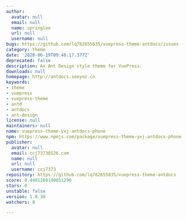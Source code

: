 ```yaml
---
author:
  avatar: null
  email: null
  name: springleo
  url: null
  username: null
bugs: https://github.com/lq782655835/vuepress-theme-antdocs/issues
category: theme
date: '2020-06-19T09:48:17.377Z'
deprecated: false
description: An Ant Design style theme for VuePress.
downloads: null
homepage: http://antdocs.seeyoz.cn
keywords:
- theme
- vuepress
- vuepress-theme
- antd
- antdocs
- ant-design
license: null
maintainers: null
name: vuepress-theme-yxj-antdocs-phone
npm: https://www.npmjs.com/package/vuepress-theme-yxj-antdocs-phone
publisher:
  avatar: null
  email: ccj7373@126.com
  name: null
  url: null
  username: ccj7373
repository: https://github.com/lq782655835/vuepress-theme-antdocs
score: 0.4481268140051296
stars: 0
unstable: false
version: 1.0.30
watchers: 0

---
```


